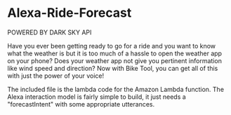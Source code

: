# Alexa-Ride-Forecast

POWERED BY DARK SKY API

Have you ever been getting ready to go for a ride and you want to know what the weather is but it is too much of a hassle to open the weather app on your phone?
Does your weather app not give you pertinent information like wind speed and direction?
Now with Bike Tool, you can get all of this with just the power of your voice!

The included file is the lambda code for the Amazon Lambda function. The Alexa interaction model is fairly simple to build, it just needs a "forecastIntent" with some appropriate utterances.
